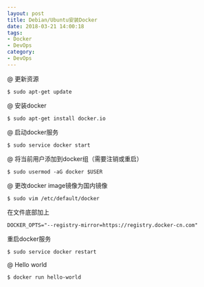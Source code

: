 ```yaml
---
layout: post
title: Debian/Ubuntu安装Docker
date: 2018-03-21 14:00:18
tags:
- Docker
- DevOps
category:
- DevOps
---
```

@ 更新资源

 `$ sudo apt-get update`

@ 安装docker

`$ sudo apt-get install docker.io`

@ 启动docker服务

`$ sudo service docker start`

@ 将当前用户添加到docker组（需要注销或重启）

`$ sudo usermod -aG docker $USER`

@ 更改docker image镜像为国内镜像

`$ sudo vim /etc/default/docker`

在文件底部加上

`DOCKER_OPTS="--registry-mirror=https://registry.docker-cn.com"`

重启docker服务

`$ sudo service docker restart`

@ Hello world

`$ docker run hello-world`